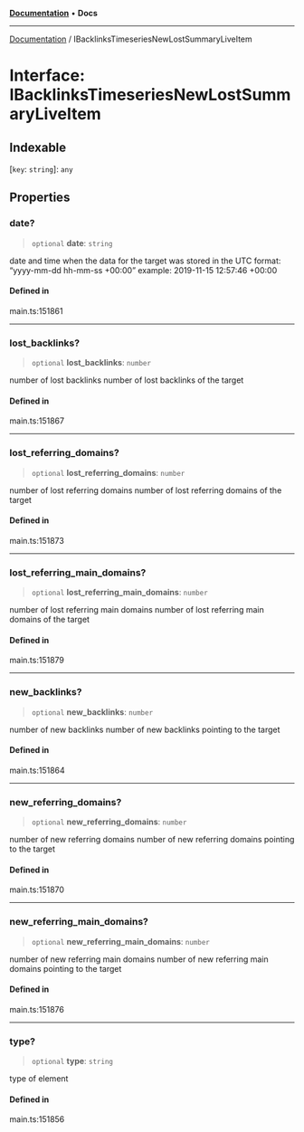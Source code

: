 [**Documentation**](../README.md) • **Docs**

***

[Documentation](../README.md) / IBacklinksTimeseriesNewLostSummaryLiveItem

# Interface: IBacklinksTimeseriesNewLostSummaryLiveItem

## Indexable

 \[`key`: `string`\]: `any`

## Properties

### date?

> `optional` **date**: `string`

date and time when the data for the target was stored
in the UTC format: “yyyy-mm-dd hh-mm-ss +00:00”
example:
2019-11-15 12:57:46 +00:00

#### Defined in

main.ts:151861

***

### lost\_backlinks?

> `optional` **lost\_backlinks**: `number`

number of lost backlinks
number of lost backlinks of the target

#### Defined in

main.ts:151867

***

### lost\_referring\_domains?

> `optional` **lost\_referring\_domains**: `number`

number of lost referring domains
number of lost referring domains of the target

#### Defined in

main.ts:151873

***

### lost\_referring\_main\_domains?

> `optional` **lost\_referring\_main\_domains**: `number`

number of lost referring main domains
number of lost referring main domains of the target

#### Defined in

main.ts:151879

***

### new\_backlinks?

> `optional` **new\_backlinks**: `number`

number of new backlinks
number of new backlinks pointing to the target

#### Defined in

main.ts:151864

***

### new\_referring\_domains?

> `optional` **new\_referring\_domains**: `number`

number of new referring domains
number of new referring domains pointing to the target

#### Defined in

main.ts:151870

***

### new\_referring\_main\_domains?

> `optional` **new\_referring\_main\_domains**: `number`

number of new referring main domains
number of new referring main domains pointing to the target

#### Defined in

main.ts:151876

***

### type?

> `optional` **type**: `string`

type of element

#### Defined in

main.ts:151856
